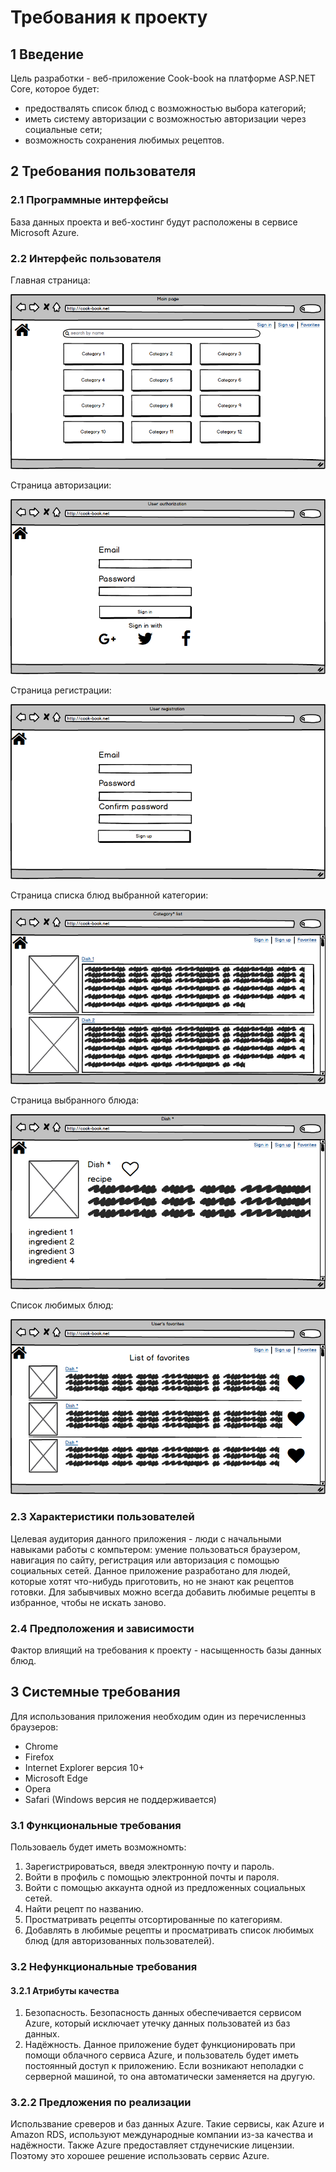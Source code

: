 # Требования к проекту

## 1 Введение

Цель разработки - веб-приложение Cook-book на платформе ASP.NET Core, которое будет:
* предоствалять список блюд с возможностью выбора категорий;
* иметь систему авторизации с возможностью авторизации через социальные сети;
* возможность сохранения любимых рецептов.

## 2 Требования пользователя

### 2.1 Программные интерфейсы
База данных проекта и веб-хостинг будут расположены в сервисе Microsoft Azure.

### 2.2 Интерфейс пользователя
Главная страница:

![](https://github.com/insertokai/Cook-book/blob/master/Mockups/Main%20page.png?raw=true)

Страница авторизации:

![](https://github.com/insertokai/Cook-book/blob/master/Mockups/Sign%20in.png?raw=true)

Страница регистрации:

![](https://github.com/insertokai/Cook-book/blob/master/Mockups/Sign%20up.png?raw=true)


Страница списка блюд выбранной категории:

![](https://github.com/insertokai/Cook-book/blob/master/Mockups/Category%20list.png?raw=true)

Страница выбранного блюда:

![](https://github.com/insertokai/Cook-book/blob/master/Mockups/Dish.png?raw=true)

Список любимых блюд:

![](https://github.com/insertokai/Cook-book/blob/master/Mockups/Favorites.png?raw=true)

### 2.3 Характеристики пользователей
Целевая аудитория данного приложения - люди с начальными навыками работы с компьтером: умение пользоваться браузером, навигация по сайту, регистрация или авторизация с помощью социальных сетей. Данное приложение разработано для людей, которые хотят что-нибудь приготовить, но не знают как рецептов готовки. Для забывчивых можно всегда добавить любимые рецепты в избранное, чтобы не искать заново. 

### 2.4 Предположения и зависимости 
Фактор влиящий на требования к проекту - насыщенность базы данных блюд.

## 3 Системные требования
Для использования приложения необходим один из перечисленныз браузеров:
* Chrome
* Firefox
* Internet Explorer версия 10+
* Microsoft Edge
* Opera
* Safari (Windows версия не поддерживается)

### 3.1 Функциональные требования
Пользоваель будет иметь возможномть:
1. Зарегистрироваться, введя электронную почту и пароль.
2. Войти в профиль с помощью электронной почты и пароля.
3. Войти с помощью аккаунта одной из предложенных социальных сетей.
4. Найти рецепт по названию.
5. Простматривать рецепты отсортированные по категориям.
6. Добавлять в любимые рецепты и просматривать список любимых блюд (для авторизованных пользователей).

### 3.2 Нефункциональные требования

#### 3.2.1 Атрибуты качества
1. Безопасность. Безопасность данных обеспечивается сервисом Azure, который исключает утечку данных пользоватей из баз данных.
2. Надёжность. Данное приложение будет функционировать при помощи облачного сервиса Azure, и пользователь будет иметь постоянный доступ к приложению. Если возникают неполадки с серверной машиной, то она автоматически заменяется на другую.

### 3.2.2 Предложения по реализации
Использвание среверов и баз данных Azure. Такие сервисы, как Azure и Amazon RDS, используют международные компании из-за качества и надёжности. Также Azure предоставляет стдунечиские лицензии. Поэтому это хорошее решение использовать сервис Azure. 

